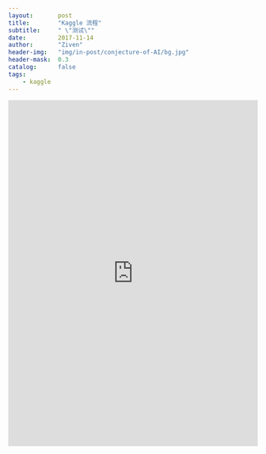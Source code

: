 ```yaml
---
layout:       post
title:        "Kaggle 流程"
subtitle:     " \"测试\""
date:         2017-11-14
author:       "Ziven"
header-img:   "img/in-post/conjecture-of-AI/bg.jpg"
header-mask:  0.3
catalog:      false
tags:
    - kaggle
---
```


<iframe src="http://nbviewer.jupyter.org/github/donnemartin/data-science-ipython-notebooks/blob/master/pandas/pandas.ipynb" width="100%" height="700" frameborder="0" allowTransparency="true"></iframe>
